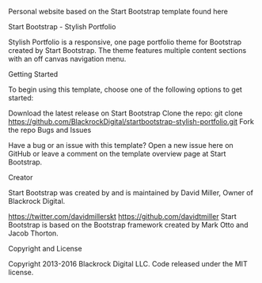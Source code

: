 Personal website based on the Start Bootstrap template found here

Start Bootstrap - Stylish Portfolio

Stylish Portfolio is a responsive, one page portfolio theme for Bootstrap created by Start Bootstrap. The theme features multiple content sections with an off canvas navigation menu.

Getting Started

To begin using this template, choose one of the following options to get started:

Download the latest release on Start Bootstrap
Clone the repo: git clone https://github.com/BlackrockDigital/startbootstrap-stylish-portfolio.git
Fork the repo
Bugs and Issues

Have a bug or an issue with this template? Open a new issue here on GitHub or leave a comment on the template overview page at Start Bootstrap.

Creator

Start Bootstrap was created by and is maintained by David Miller, Owner of Blackrock Digital.

https://twitter.com/davidmillerskt
https://github.com/davidtmiller
Start Bootstrap is based on the Bootstrap framework created by Mark Otto and Jacob Thorton.

Copyright and License

Copyright 2013-2016 Blackrock Digital LLC. Code released under the MIT license.
